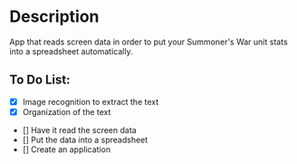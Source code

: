# Description
App that reads screen data in order to put your Summoner's War unit stats into a spreadsheet automatically.

## To Do List:
- [X] Image recognition to extract the text
- [X] Organization of the text
- [] Have it read the screen data
- [] Put the data into a spreadsheet
- [] Create an application